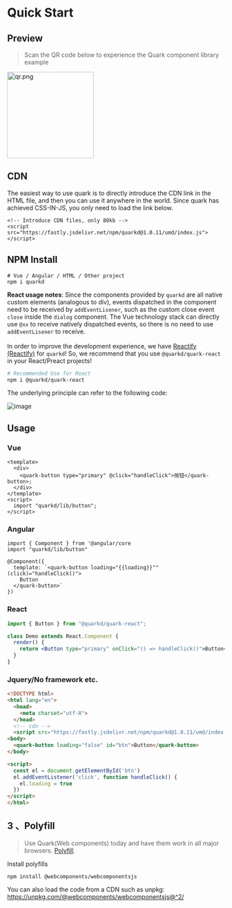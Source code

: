 # Quick Start

## Preview

> Scan the QR code below to experience the Quark component library example

<img src="https://m.hellobike.com/resource/helloyun/16682/76s6X_quark.demo.png?x-oss-process=image/quality,q_80" width="200" alt="qr.png">


## CDN

The easiest way to use quark is to directly introduce the CDN link in the HTML file, and then you can use it anywhere in the world. Since quark has achieved CSS-IN-JS, you only need to load the link below.

```
<!-- Introduce CDN files, only 80kb -->
<script src="https://fastly.jsdelivr.net/npm/quarkd@1.0.11/umd/index.js"></script>
```

## NPM Install

```shell
# Vue / Angular / HTML / Other project
npm i quarkd
```

**React usage notes**: Since the components provided by `quarkd` are all native custom elements (analogous to div), events dispatched in the component need to be received by `addEventLisener`, such as the custom close event `close` inside the `dialog` component. The Vue technology stack can directly use `@xx` to receive natively dispatched events, so there is no need to use `addEventLisener` to receive.
<br />
<br />
In order to improve the development experience, we have [Reactify (Reactify)](https://github.com/BBKolton/reactify-wc/) for `quarkd`! So, we recommend that you use `@quarkd/quark-react` in your React/Preact projects!

```bash
# Recommended Use for React
npm i @quarkd/quark-react
```


The underlying principle can refer to the following code:

![image](https://user-images.githubusercontent.com/14307551/199666645-f3f59cb2-1694-4c9f-9ecf-16d781ff2e9d.png)


## Usage

### Vue

```tsx
<template>
  <div>
    <quark-button type="primary" @click="handleClick">按钮</quark-button>;
  </div>
</template>
<script>
  import "quarkd/lib/button";
</script>
```

### Angular

```
import { Component } from '@angular/core
import "quarkd/lib/button"

@Component({
  template: `<quark-button loading="{{loading}}"" (click)="handleClick()">
    Button
  </quark-button>`
})
```

### React

```jsx
import { Button } from "@quarkd/quark-react";

class Demo extends React.Component {
  render() {
    return <Button type="primary" onClick="() => handleClick()">Button</Button>;
  }
}
```

### Jquery/No framework etc.

```html
<!DOCTYPE html>
<html lang="en">
  <head>
    <meta charset="utf-8">
  </head>
  <!-- cdn -->
  <script src="https://fastly.jsdelivr.net/npm/quarkd@1.0.11/umd/index.js"></script>
<body>
  <quark-button loading="false" id="btn">Button</quark-button>
</body>

<script>
  const el = document.getElementById('btn')
  el.addEventListener('click', function handleClick() {
    el.loading = true
  })
</script>
</html>
```

## 3 、Polyfill

> Use Quark(Web components) today and have them work in all major browsers. [Polyfill](https://www.webcomponents.org/polyfills).

Install polyfills

```
npm install @webcomponents/webcomponentsjs
```

You can also load the code from a CDN such as unpkg: https://unpkg.com/@webcomponents/webcomponentsjs@^2/
